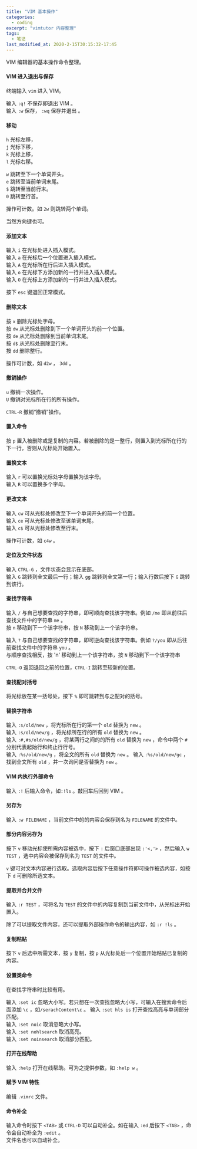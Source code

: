 ```yaml
---
title: "VIM 基本操作"
categories:
  - coding
excerpt: "vimtutor 内容整理"
tags:
  - 笔记
last_modified_at: 2020-2-15T30:15:32-17:45
---
```


VIM 编辑器的基本操作命令整理。

#### VIM 进入退出与保存

终端输入 `vim` 进入 VIM。

输入 `:q!` 不保存即退出 VIM 。<br>
输入 `:w` 保存， `:wq` 保存并退出 。

#### 移动

`h` 光标左移，<br>
`j` 光标下移，<br>
`k` 光标上移，<br>
`l` 光标右移。

`w` 跳转至下一个单词开头。<br>
`e` 跳转至当前单词末尾。<br>
`$` 跳转至当前行末。<br>
`0` 跳转至行首。

操作可计数。如 `2w` 则跳转两个单词。

当然方向键也可。

#### 添加文本

输入 `i` 在光标处进入插入模式。<br>
输入 `a` 在光标后一个位置进入插入模式。<br>
输入 `A` 在光标所在行后进入插入模式。<br>
输入 `o` 在光标下方添加新的一行并进入插入模式。<br>
输入 `O` 在光标上方添加新的一行并进入插入模式。

按下 `esc` 键退回正常模式。

#### 删除文本

按 `x` 删除光标处字母。<br>
按 `dw` 从光标处删除到下一个单词开头的前一个位置。<br>
按 `de` 从光标处删除到当前单词末尾。<br>
按 `d$` 从光标处删除至行末。<br>
按 `dd` 删除整行。

操作可计数，如 `d2w` ， `3dd` 。

#### 撤销操作

`u` 撤销一次操作。<br>
`U` 撤销对光标所在行的所有操作。

`CTRL-R` 撤销“撤销”操作。

#### 置入命令

按 `p` 置入被删除或是复制的内容。若被删除的是一整行，则置入到光标所在行的下一行，否则从光标处开始置入。

#### 置换文本

输入 `r` 可以置换光标处字母置换为该字母。<br>
输入 `R` 可以置换多个字母。

#### 更改文本

输入 `cw` 可从光标处修改至下一个单词开头的前一个位置。<br>
输入 `ce` 可从光标处修改至该单词末尾。<br>
输入 `c$` 可从光标处修改至行末。<br>

操作可计数，如 `c4w` 。

#### 定位及文件状态

输入 `CTRL-G` ，文件状态会显示在底部。<br>
输入 `G` 跳转到全文最后一行；输入 `gg` 跳转到全文第一行；输入行数后按下 `G` 跳转到该行。

#### 查找字符串

输入 `/` 与自己想要查找的字符串，即可顺向查找该字符串。例如 `/me` 即从前往后查找文件中的字符串 `me` 。<br>
按 `n` 移动到下一个该字符串，按 `N` 移动到上一个该字符串。

输入 `?` 与自己想要查找的字符串，即可逆向查找该字符串。例如 `?/you` 即从后往前查找文件中的字符串 `you` 。<br>
与顺序查找相反，按 'n' 移动到上一个该字符串，按 `N` 移动到下一个该字符串

`CTRL-O` 返回退回之前的位置，`CTRL-I` 跳转至较新的位置。

#### 查找配对括号

将光标放在某一括号处，按下 `%` 即可跳转到与之配对的括号。

#### 替换字符串

输入 `:s/old/new` ，将光标所在行的第一个 `old` 替换为 `new` 。<br>
输入 `:s/old/new/g` ，将光标所在行的所有 `old` 替换为 `new` 。 <br>
输入 `:#,#s/old/new/g` ，将某两行之间的的所有 `old` 替换为 `new` ，命令中两个 `#` 分别代表起始行和终止行行号。<br>
输入 `:%s/old/new/g` ，将全文的所有 `old` 替换为 `new` 。
输入 `:%s/old/new/gc` ，找到全文所有 `old` ，并一次询问是否替换为 `new` 。

#### VIM 内执行外部命令

输入 `:!` 后输入命令，如`:!ls` 。敲回车后回到 VIM 。

#### 另存为

输入 `:w FILENAME` ，当前文件中的的内容会保存到名为 `FILENAME` 的文件中。

#### 部分内容另存为

按下 `v` 移动光标使所需内容被选中，按下 `:` 后窗口底部出现 `:'<,'>` ，然后输入 `w TEST` ，选中内容会被保存到名为 `TEST` 的文件中。

`v` 键可对文本内容进行选取。选取内容后按下任意操作符即可操作被选内容，如按下 `d` 可删除所选文本。

#### 提取并合并文件

输入 `:r TEST` ，可将名为 `TEST` 的文件中的内容复制到当前文件中，从光标出开始置入。

除了可以提取文件内容，还可以提取外部操作命令的输出内容，如 `:r !ls` 。

#### 复制粘贴

按下 `v` 后选中所需文本，按 `y` 复制，按 `p` 从光标处后一个位置开始粘贴已复制的内容。

#### 设置类命令

在查找字符串时比较有用。

输入 `:set ic` 忽略大小写。若只想在一次查找忽略大小写，可输入在搜索命令后面添加 `\c` ，如`/serachContent\c` 。
输入 `:set hls is` 打开查找高亮与单词部分匹配。<br>
输入 `:set noic` 取消忽略大小写。<br>
输入 `:set nohlsearch` 取消高亮。<br>
输入 `:set noinsearch` 取消部分匹配。

#### 打开在线帮助

输入 `:help` 打开在线帮助。可为之提供参数，如 `:help w` 。

#### 赋予 VIM 特性

编辑 `.vimrc` 文件。

#### 命令补全

输入命令时按下 `<TAB>` 或 `CTRL-D` 可以自动补全。如在输入 `:ed` 后按下 `<TAB>` ，命令会自动补全为 `:edit` 。<br>
文件名也可以自动补全。
